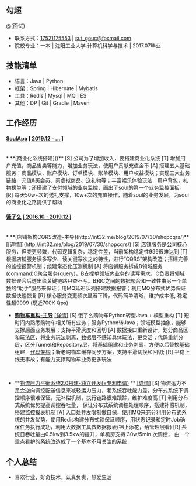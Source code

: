 
## 勾超

@(面试)



* 联系方式：[17521175553]() | [sut_gouc@foxmail.com]()
* 院校专业：一本 | 沈阳工业大学.计算机科学与技术 | 2017.07毕业

## 技能清单

* 语言：Java | Python
* 框架：Spring | Hibernate | Mybatis
* 工具：Redis | Mysql | MQ | ES
* 其他：DP | Git | Gradle | Maven 

## 工作经历

#### [SoulApp](https://www.soulapp.cn/) **[[ 2019.12 - ... ]]()**
<br/>	
* **[商业化系统搭建]()**
	[S] 公司为了增加收入，要搭建商业化系统
	[T] 增加用户充值，商品售卖等能力，增加业务玩法，使用户贡献充值金币
	[A] 搭建五大基础服务：商品模块、账户模块、订单模块、账单模块、用户权益模块；实现三大业务链路：充值&买会员、买虚拟商品、送礼物等；丰富娱乐体验玩法：用户背包，礼物榜单等；还搭建了支付领域的业务监控，画出了soul的第一个业务监控面板。
	[R] 每天50w+次的送礼支撑，10w+次的充值操作，随着soul的业务发展，为soul的商业化之路提供了帮助
<br/>	

####  [饿了么](https://www.ele.me/home/) **[[ 2016.10 - 2019.12 ]]()**
<br/>	
* **[店铺架构CQRS改造-主导](http://int32.me/blog/2019/07/30/shopcqrs/)** [[详情]](http://int32.me/blog/2019/07/30/shopcqrs/)
	[S] 店铺服务是公司核心服务，但变更频繁，代码逻辑复杂，稳定性差，当前架构稳定性999很难达到
	[T] 根据店铺服务读多写少、读关键写次之的特性，进行“CQRS”架构改造；搭建完善的监控报警机制；组建常态化压测机制
	[A] 将店铺服务拆成B领域服务(command)C聚合服务(query)，B支撑单领域内业务的读写需求，C负责将领域数据聚合后透出给关键链路只查不写。B和C之间的数据聚合和一致性由另一个单独的“助手”服务来保证；用MQ延迟队列搭建数据报警；利用MQ分布式优势保证数据快速恢复
	[R] 核心服务变更频次显著下降，代码简单清晰，维护成本低,   稳定性超9999 (现近700K Qps)
<br/>	

* **[购物车重构-主导](http://int32.me/blog/2019/07/30/tradecart/)** [[详情]](http://int32.me/blog/2019/07/30/tradecart/)
	[S] 饿了么购物车Python转型Java + 模型重构
	[T] 短时间内熟悉购物车相关所有业务；服务Python转Java；领域模型抽象，能够支撑后面业务发展；支持平滑灰度和回切
	[A] 数据接口重新设计，划分商品区和玩法区，将业务玩法剥离，数据层不感知具体玩法，更灵活；代码重新分层，区分Tunnel和Repository层，将基础组建和业务剥离，方便以后替换基础组建 - [代码架构](http://int32.me/blog/2019/12/03/three-tier/)；新老购物车缓存同步方案，支持平滑切换和回切;
	[R] 平稳上线无事故；有能力支撑购物车业务更多玩法
<br/>

* **[物流压力平衡系统2.0搭建-独立开发(+专利申请)](http://int32.me/blog/2018/03/30/lpd-balance/) ** [[详情]](http://int32.me/blog/2018/03/30/lpd-balance/)
	[S] 物流运力不足会逆向调控配送信息来减轻运力压力，老系统吞吐能力差，分布式系统下调控顺序很难保证，无补偿机制，执行链路很难跟踪，维护难度高
	[T] 利用分布式系统优势提高调控吞吐量， 保证分布式系统调控处理顺序，搭建补偿机制，搭建监控报表机制
	[A] 入口处并发限制做自保，使用MQ来充分利用分布式系统的并发优势，使用Redis构建分布式锁保证顺序，用状态记录和定时Job确保任务执行成功，利用大数据工具做数据报表(锦上添花，给管理层看)
	[R] 系统日吞吐量由0.5kw到3.5kw的提升，单机房支持 30w/5min 次调控， 由一个重点看护的系统改造成了一个基本不用关注的系统


## 个人总结

* 喜欢行业，好奇技术，认真负责，热爱生活

